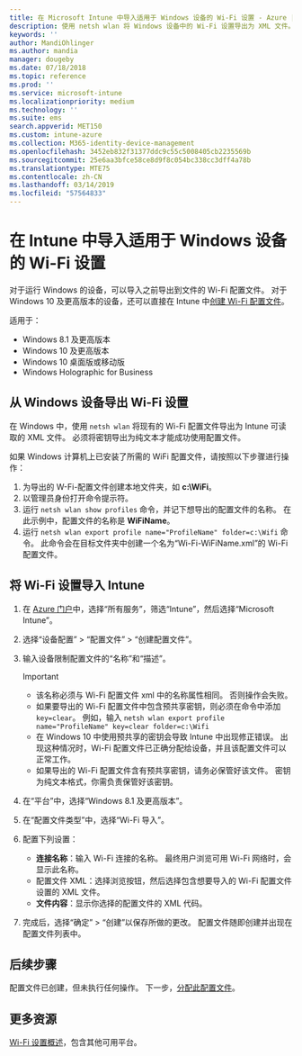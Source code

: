 ```yaml
---
title: 在 Microsoft Intune 中导入适用于 Windows 设备的 Wi-Fi 设置 - Azure | Microsoft Docs
description: 使用 netsh wlan 将 Windows 设备中的 Wi-Fi 设置导出为 XML 文件。 然后，在 Intune 中导入此文件，为运行 Windows 8.1、Windows 10 和 Windows Holographic for Business 的设备创建 Wi-Fi 配置文件。
keywords: ''
author: MandiOhlinger
ms.author: mandia
manager: dougeby
ms.date: 07/18/2018
ms.topic: reference
ms.prod: ''
ms.service: microsoft-intune
ms.localizationpriority: medium
ms.technology: ''
ms.suite: ems
search.appverid: MET150
ms.custom: intune-azure
ms.collection: M365-identity-device-management
ms.openlocfilehash: 3452eb832f31377ddc9c55c5008405cb2235569b
ms.sourcegitcommit: 25e6aa3bfce58ce8d9f8c054bc338cc3dff4a78b
ms.translationtype: MTE75
ms.contentlocale: zh-CN
ms.lasthandoff: 03/14/2019
ms.locfileid: "57564833"
---
```

# <a name="import-wi-fi-settings-for-windows-devices-in-intune"></a>在 Intune 中导入适用于 Windows 设备的 Wi-Fi 设置

对于运行 Windows 的设备，可以导入之前导出到文件的 Wi-Fi 配置文件。 对于 Windows 10 及更高版本的设备，还可以直接在 Intune 中[创建 Wi-Fi 配置文件](wi-fi-settings-windows.md)。

适用于：  
- Windows 8.1 及更高版本
- Windows 10 及更高版本
- Windows 10 桌面版或移动版
- Windows Holographic for Business

## <a name="export-wi-fi-settings-from-a-windows-device"></a>从 Windows 设备导出 Wi-Fi 设置

在 Windows 中，使用 `netsh wlan` 将现有的 Wi-Fi 配置文件导出为 Intune 可读取的 XML 文件。 必须将密钥导出为纯文本才能成功使用配置文件。

如果 Windows 计算机上已安装了所需的 WiFi 配置文件，请按照以下步骤进行操作：

1. 为导出的 W-Fi-配置文件创建本地文件夹，如 **c:\WiFi**。
2. 以管理员身份打开命令提示符。
3. 运行 `netsh wlan show profiles` 命令，并记下想导出的配置文件的名称。 在此示例中，配置文件的名称是 **WiFiName**。
4. 运行 `netsh wlan export profile name="ProfileName" folder=c:\Wifi` 命令。 此命令会在目标文件夹中创建一个名为“Wi-Fi-WiFiName.xml”的 Wi-Fi 配置文件。

## <a name="import-the-wi-fi-settings-into-intune"></a>将 Wi-Fi 设置导入 Intune

1. 在 [Azure 门户](https://portal.azure.com)中，选择“所有服务”，筛选“Intune”，然后选择“Microsoft Intune”。
2. 选择“设备配置” > “配置文件” > “创建配置文件”。
3. 输入设备限制配置文件的“名称”和“描述”。

    > [!IMPORTANT]
    > - 该名称必须与 Wi-Fi 配置文件 xml 中的名称属性相同。 否则操作会失败。
    > - 如果要导出的 Wi-Fi 配置文件中包含预共享密钥，则必须在命令中添加 `key=clear`。 例如，输入 `netsh wlan export profile name="ProfileName" key=clear folder=c:\Wifi`
    > - 在 Windows 10 中使用预共享的密钥会导致 Intune 中出现修正错误。 出现这种情况时，Wi-Fi 配置文件已正确分配给设备，并且该配置文件可以正常工作。
    > - 如果导出的 Wi-Fi 配置文件含有预共享密钥，请务必保管好该文件。 密钥为纯文本格式，你需负责保管好该密钥。

4. 在“平台”中，选择“Windows 8.1 及更高版本”。
5. 在“配置文件类型”中，选择“Wi-Fi 导入”。
6. 配置下列设置：
    - **连接名称**：输入 Wi-Fi 连接的名称。 最终用户浏览可用 Wi-Fi 网络时，会显示此名称。
    - 配置文件 XML：选择浏览按钮，然后选择包含想要导入的 Wi-Fi 配置文件设置的 XML 文件。
    - **文件内容**：显示你选择的配置文件的 XML 代码。
7. 完成后，选择“确定” > “创建”以保存所做的更改。 配置文件随即创建并出现在配置文件列表中。

## <a name="next-steps"></a>后续步骤

配置文件已创建，但未执行任何操作。 下一步，[分配此配置文件](device-profile-assign.md)。

## <a name="more-resources"></a>更多资源

[Wi-Fi 设置概述](wi-fi-settings-configure.md)，包含其他可用平台。
